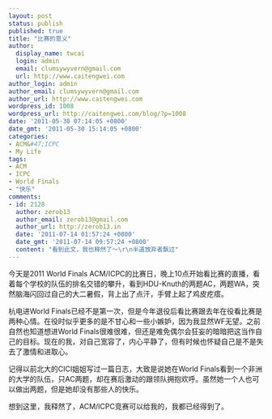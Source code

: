 ```yaml
---
layout: post
status: publish
published: true
title: "比赛的意义"
author:
  display_name: twcai
  login: admin
  email: clumsywyvern@gmail.com
  url: http://www.caitengwei.com
author_login: admin
author_email: clumsywyvern@gmail.com
author_url: http://www.caitengwei.com
wordpress_id: 1008
wordpress_url: http://caitengwei.com/blog/?p=1008
date: '2011-05-30 07:14:05 +0800'
date_gmt: '2011-05-30 15:14:05 +0800'
categories:
- ACM&#47;ICPC
- My Life
tags:
- ACM
- ICPC
- World Finals
- "快乐"
comments:
- id: 2128
  author: zerob13
  author_email: zerob13@gmail.com
  author_url: http://zerob13.in
  date: '2011-07-14 01:57:24 +0800'
  date_gmt: '2011-07-14 09:57:24 +0800'
  content: "看到此文，我也释然了～\r\n半道放弃者飘过"
---
```

<p>今天是2011 World Finals ACM&#47;ICPC的比赛日，晚上10点开始看比赛的直播，看着每个学校的队伍的排名交错的攀升，看到HDU-Knuth的两题AC，两题WA，突然脑海闪回过自己的大二暑假，背上出了点汗，手臂上起了鸡皮疙瘩。</p>
<p>杭电进World Finals已经不是第一次，但是今年退役后看比赛跟去年在役看比赛是两种心情。在役时似乎更多的是不甘心和一些小嫉妒，因为我显然WF无望。之前自然也知道想进World Finals很难很难，但还是难免偶尔会狂妄的暗暗把这当作自己的目标。现在的我，对自己宽容了，内心平静了，但有时候也怀疑自己是不是失去了激情和进取心。</p>
<p>记得以前北大的CICI姐姐写过一篇日志，大致是说她在World Finals看到一个非洲的大学的队伍，只AC两题，却在赛后激动的跟领队拥抱欢呼。虽然她一个人也可以做出两题，但是她却没有那些人的快乐。</p>
<p>想到这里，我释然了，ACM&#47;ICPC竞赛可以给我的，我都已经得到了。</p>
